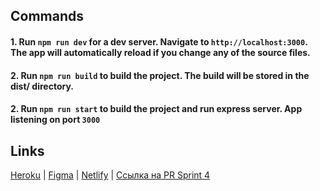 ## Commands
#### 1. Run `npm run dev`  for a dev server. Navigate to `http://localhost:3000`. The app will automatically reload if you change any of the source files.
#### 2. Run `npm run build` to build the project. The build will be stored in the dist/ directory.
#### 2. Run `npm run start` to build the project and run express server. App listening on port `3000` 

## Links
[Heroku](https://yandex-chat.herokuapp.com/) | [Figma](https://www.figma.com/file/WtjYenenghq0wFO5EUqdXQ/Chateo-UI-Kit-Messenger-App-Community?node-id=0%3A1) | [Netlify](https://awesome-bell-06d0fd.netlify.app/)  | 
[Ссылка на PR Sprint 4](https://github.com/ArthurDzhimiev/middle.messenger.praktikum.yandex/pull/18)
